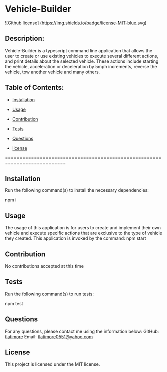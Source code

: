 # Vehicle-Builder
  ![Github license] (https://img.shields.io/badge/license-MIT-blue.svg)

  ## Description:

  Vehicle-Builder is a typescript command line application that allows the user to create or use existing vehicles to execute several different actions, and print details about the selected vehicle. These actions include starting the vehicle, acceleration or deceleration by 5mph increments, reverse the vehicle, tow another vehicle and many others.

  ## Table of Contents:

  * [Installation](#installation)

  * [Usage](#usage)

  * [Contribution](#contribution)

  * [Tests](#tests)

  * [Questions](#questions)
    
  * [license](#license)


  ===========================================================================
  
  ## Installation

  Run the following command(s) to install the necessary dependencies:

  npm i

  ## Usage

  The usage of this application is for users to create and implement their own vehicle and execute specific actions that are exclusive to the type of vehicle they created. 
  This application is invoked by the command: npm start 

  ## Contribution

  No contributions accepted at this time

  ## Tests

  Run the following command(s) to run tests:

  npm test

  ## Questions

  For any questions, please contact me using the information below:
  GitHub: [tlatimore](https://gitgub.com/tlatimore)
  Email: tlatimore0551@yahoo.com

  ## License
    
  This project is licensed under the MIT license.

